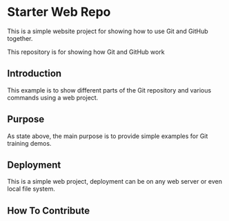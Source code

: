 # Starter Web Repo

This is a simple website project for showing
how to use Git and GitHub together.

This repository is for showing how Git and GitHub work

## Introduction

This example is to show different parts of the Git
repository and various commands using a web project.

## Purpose

As state above, the main purpose is to provide simple 
examples for Git training demos.

## Deployment

This is a simple web project, deployment can be on any web 
server or even local file system.

## How To Contribute